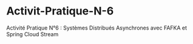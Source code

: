# Activit-Pratique-N-6
Activité Pratique N°6 : Systèmes Distribués Asynchrones avec FAFKA  et Spring Cloud Stream
